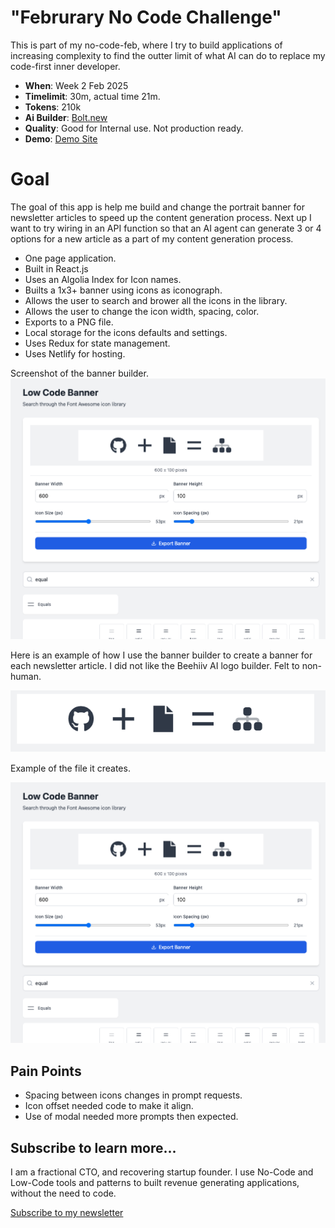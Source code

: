 # "Februrary No Code Challenge"
This is part of my no-code-feb, where I try to build applications
of increasing complexity to find the outter limit of what AI can do
to replace my code-first inner developer.

- __When__: Week 2 Feb 2025
- __Timelimit__: 30m, actual time 21m.
- __Tokens__: 210k
- __Ai Builder__: [Bolt.new](https://bolt.new)
- __Quality__: Good for Internal use. Not production ready.
- __Demo__: [Demo Site](https://apps.banner.lowcodecto.com/)

# Goal
The goal of this app is help me build and change the portrait
banner for newsletter articles to speed up the content generation
process. Next up I want to try wiring in an API function so that
an AI agent can generate 3 or 4 options for a new article as
a part of my content generation process.

- One page application.
- Built in React.js
- Uses an Algolia Index for Icon names.
- Builts a 1x3+ banner using icons as iconograph.
- Allows the user to search and brower all the icons in the library.
- Allows the user to change the icon width, spacing, color.
- Exports to a PNG file.
- Local storage for the icons defaults and settings.
- Uses Redux for state management.
- Uses Netlify for hosting.

Screenshot of the banner builder.
![V2 Builder](assets/banner-builder.png)

Here is an example of how I use the banner builder to
create a banner for each newsletter article. I did not like
the Beehiiv AI logo builder. Felt to non-human.

![V2 Builder](assets/example.png)

Example of the file it creates.

![V2 Builder](assets/banner-builder.png)

## Pain Points
- Spacing between icons changes in prompt requests.
- Icon offset needed code to make it align.
- Use of modal needed more prompts then expected.

## Subscribe to learn more...
I am a fractional CTO, and recovering startup founder. I use
No-Code and Low-Code tools and patterns to built revenue generating
applications, without the need to code.

[Subscribe to my newsletter](https://lowCodeCTO.com)
